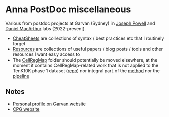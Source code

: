 # Anna PostDoc miscellaneous

Various from postdoc projects at Garvan (Sydney) in [Joseph Powell](https://www.garvan.org.au/about-us/people/jospow) and [Daniel MacArthur](https://www.garvan.org.au/about-us/people/danmac) labs (2022-present).

* [CheatSheets](CheatSheets/) are collections of syntax / best practices etc that I routinely forget
* [Resources](Resources/) are collections of useful papers / blog posts / tools and other resources I want easy access to
* The [CellRegMap](CellRegMap/) folder should potentially be moved elsewhere, at the moment it contains CellRegMap-related work that is not applied to the TenK10K phase 1 dataset ([repo](https://github.com/annacuomo/TenK10K_analyses_HPC)) nor integral part of the [method](https://github.com/limix/CellRegMap) nor the [pipeline](https://github.com/populationgenomics/cellregmap-pipeline)

## Notes

* [Personal profile on Garvan website](https://www.garvan.org.au/about-us/people/anncuo)
* [CPG website](https://populationgenomics.org.au/)

